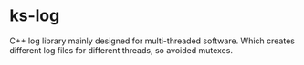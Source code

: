 # ks-log
C++ log library mainly designed for multi-threaded software. Which creates different log files for different threads, so avoided mutexes.
